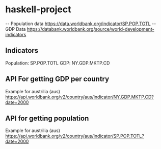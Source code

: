 # haskell-project


-- Population data  https://data.worldbank.org/indicator/SP.POP.TOTL
-- GDP Data https://databank.worldbank.org/source/world-development-indicators

## Indicators

Population: SP.POP.TOTL
GDP:        NY.GDP.MKTP.CD

## API For getting GDP per country

Example for austrilia (aus)
https://api.worldbank.org/v2/country/aus/indicator/NY.GDP.MKTP.CD?date=2000

## API for getting population

Example for austrilia (aus)
https://api.worldbank.org/v2/country/aus/indicator/SP.POP.TOTL?date=2000
